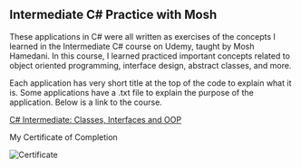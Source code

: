 <h2>Intermediate C# Practice with Mosh</h2>

These applications in C# were all written as exercises of the concepts I learned in the Intermediate C# course on Udemy, taught by Mosh Hamedani. In this course, I learned practiced important concepts related to object oriented programming, interface design, abstract classes, and more. 

Each application has very short title at the top of the code to explain what it is. Some applications have a .txt file to explain the purpose of the application. Below is a link to the course.

 <a href="https://www.udemy.com/course/csharp-intermediate-classes-interfaces-and-oop/">C# Intermediate: Classes, Interfaces and OOP</a> 
 
 My Certificate of Completion
 
 <img src="https://github.com/lorenarms/Personal_CSharp_Mosh_Intermediate/blob/master/C-Sharp%20Intermediate.jpg" alt="Certificate" width=auto>
